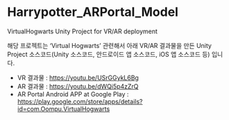 # Harrypotter_ARPortal_Model
VirtualHogwarts Unity Project for VR/AR deployment

해당 프로젝트는 ‘Virtual Hogwarts’ 관련해서 아래 VR/AR 결과물을 만든 Unity Project 소스코드(Unity 소스코드, 안드로이드 앱 소스코드, iOS 앱 소스코드 등) 입니다.
- VR 결과물 : https://youtu.be/USrGGykL6Bg
- AR 결과물 : https://youtu.be/dWQi5p4zZrQ
- AR Portal Android APP at Google Play : https://play.google.com/store/apps/details?id=com.Oompu.VirtualHogwarts  
